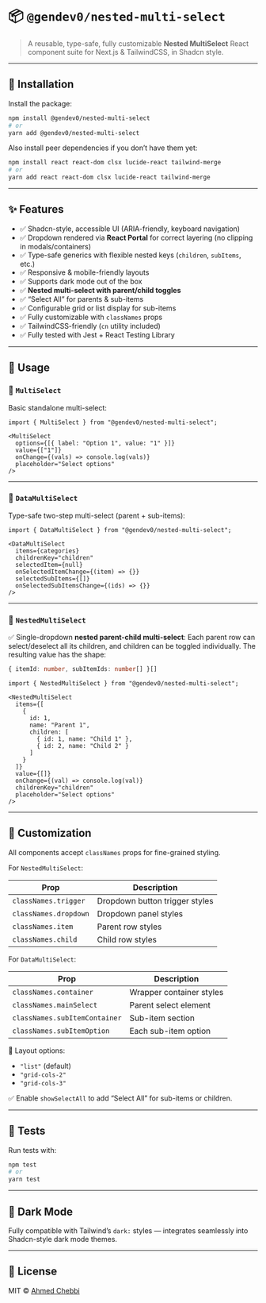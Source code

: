 # 📦 `@gendev0/nested-multi-select`

> A reusable, type-safe, fully customizable **Nested MultiSelect** React component suite for Next.js & TailwindCSS, in Shadcn style.

---

## 🚀 Installation

Install the package:

```bash
npm install @gendev0/nested-multi-select
# or
yarn add @gendev0/nested-multi-select
```

Also install peer dependencies if you don’t have them yet:

```bash
npm install react react-dom clsx lucide-react tailwind-merge
# or
yarn add react react-dom clsx lucide-react tailwind-merge
```

---

## ✨ Features

* ✅ Shadcn-style, accessible UI (ARIA-friendly, keyboard navigation)
* ✅ Dropdown rendered via **React Portal** for correct layering (no clipping in modals/containers)
* ✅ Type-safe generics with flexible nested keys (`children`, `subItems`, etc.)
* ✅ Responsive & mobile-friendly layouts
* ✅ Supports dark mode out of the box
* ✅ **Nested multi-select with parent/child toggles**
* ✅ “Select All” for parents & sub-items
* ✅ Configurable grid or list display for sub-items
* ✅ Fully customizable with `classNames` props
* ✅ TailwindCSS-friendly (`cn` utility included)
* ✅ Fully tested with Jest + React Testing Library

---

## 📖 Usage

### 📝 `MultiSelect`

Basic standalone multi-select:

```tsx
import { MultiSelect } from "@gendev0/nested-multi-select";

<MultiSelect
  options={[{ label: "Option 1", value: "1" }]}
  value={["1"]}
  onChange={(vals) => console.log(vals)}
  placeholder="Select options"
/>
```

---

### 📝 `DataMultiSelect`

Type-safe two-step multi-select (parent + sub-items):

```tsx
import { DataMultiSelect } from "@gendev0/nested-multi-select";

<DataMultiSelect
  items={categories}
  childrenKey="children"
  selectedItem={null}
  onSelectedItemChange={(item) => {}}
  selectedSubItems={[]}
  onSelectedSubItemsChange={(ids) => {}}
/>
```

---

### 📝 `NestedMultiSelect`

✅ Single-dropdown **nested parent-child multi-select**:
Each parent row can select/deselect all its children, and children can be toggled individually.
The resulting value has the shape:

```ts
{ itemId: number, subItemIds: number[] }[]
```

```tsx
import { NestedMultiSelect } from "@gendev0/nested-multi-select";

<NestedMultiSelect
  items={[
    {
      id: 1,
      name: "Parent 1",
      children: [
        { id: 1, name: "Child 1" },
        { id: 2, name: "Child 2" }
      ]
    }
  ]}
  value={[]}
  onChange={(val) => console.log(val)}
  childrenKey="children"
  placeholder="Select options"
/>
```

---

## 🎨 Customization

All components accept `classNames` props for fine-grained styling.

For `NestedMultiSelect`:

| Prop                  | Description                    |
| --------------------- | ------------------------------ |
| `classNames.trigger`  | Dropdown button trigger styles |
| `classNames.dropdown` | Dropdown panel styles          |
| `classNames.item`     | Parent row styles              |
| `classNames.child`    | Child row styles               |

For `DataMultiSelect`:

| Prop                          | Description              |
| ----------------------------- | ------------------------ |
| `classNames.container`        | Wrapper container styles |
| `classNames.mainSelect`       | Parent select element    |
| `classNames.subItemContainer` | Sub-item section         |
| `classNames.subItemOption`    | Each sub-item option     |

📐 Layout options:

* `"list"` (default)
* `"grid-cols-2"`
* `"grid-cols-3"`

✅ Enable `showSelectAll` to add “Select All” for sub-items or children.

---

## 🧪 Tests

Run tests with:

```bash
npm test
# or
yarn test
```

---

## 🌙 Dark Mode

Fully compatible with Tailwind’s `dark:` styles — integrates seamlessly into Shadcn-style dark mode themes.

---

## 📄 License

MIT © [Ahmed Chebbi](https://github.com/gendev0)